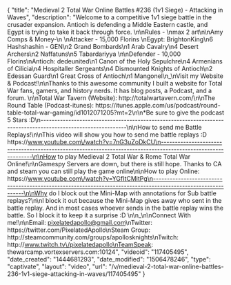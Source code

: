{
    "title": "Medieval 2 Total War Online Battles #236 (1v1 Siege) - Attacking in Waves",
    "description": "Welcome to a competitive 1v1 siege battle in the crusader expansion.  Antioch is defending a Middle Eastern castle, and Egypt is trying to take it back through force. \n\nRules - \nmax 2 art\n\nAmy Comps & Money-\n \nAttacker - 15,000 Florins \nEgypt: BrightonKing\n6 Hashshashin - GEN\n2 Grand Bombards\n1 Arab Cavalry\n4 Desert Archers\n2 Naffatuns\n5 Tabardariyya   \n\nDefender - 10,000 Florins\nAntioch: dedeunited\n1 Canon of the Holy Sepulchre\n4 Armenians of Cilicia\n4 Hospitaller Sergeants\n4 Dismounted Knights of Antioch\n2 Edessan Guard\n1 Great Cross of Antioch\n1 Mangonel\n_\nVisit my Website & Podcast!\n\nThanks to this awesome community I built a website for Total War fans, gamers, and history nerds.  It has blog posts, a Podcast, and a forum.  \n\nTotal War Tavern (Website): http:\/\/totalwartavern.com\/\n\nThe Round Table (Podcast-itunes): https:\/\/itunes.apple.com\/us\/podcast\/round-table-total-war-gaming\/id1012071205?mt=2\n\n*Be sure to give the podcast 5 Stars :D\n-------------------------------------------------------------------------------------------------------------\n\nHow to send me Battle Replays!\n\nThis video will show you how to send me battle replays :D https:\/\/www.youtube.com\/watch?v=7nG3uZoDkCU\n-------------------------------------------------------------------------------------------------------------\n\nHow to play Medieval 2 Total War & Rome Total War Online!\n\nGamespy Servers are down, but there is still hope.  Thanks to CA and steam you can still play the game online\n\nHow to play Online: https:\/\/www.youtube.com\/watch?v=YGfItCMitPg\n-------------------------------------------------------------------------------------------------------------\n\nWhy do I block out the Mini-Map with annotations for Sub battle replays?\n\nI block it out because the Mini-Map gives away who sent in the battle replay.  And in most cases whoever sends in the battle replay wins the battle.  So I block it to keep it a surprise :D  \n\n_\n\nConnect With me!\n\nEmail: pixelatedapollo@gmail.com\nTwitter: https:\/\/twitter.com\/PixelatedApollo\nSteam Group:  http:\/\/steamcommunity.com\/groups\/apollosknights\nTwitch: http:\/\/www.twitch.tv\/pixelatedapollo\nTeamSpeak: thewarcamp.vortexservers.com:10124",
    "videoid": "117405495",
    "date_created": "1444681293",
    "date_modified": "1506478246",
    "type": "captivate",
    "layout": "video",
    "url": "\/v\/medieval-2-total-war-online-battles-236-1v1-siege-attacking-in-waves\/117405495"
}